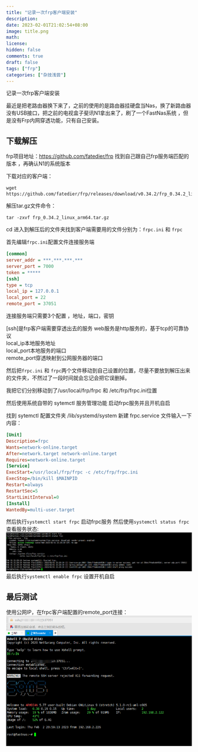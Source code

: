 ```yaml
---
title: "记录一次frp客户端安装"
description: 
date: 2023-02-01T21:02:54+08:00
image: title.png
math: 
license: 
hidden: false
comments: true
draft: false
tags: ["frp"]
categories: ["杂技浅尝"]
---
```


记录一次frp客户端安装

最近是把老路由器换下来了，之前的使用的是路由器挂硬盘当Nas，换了新路由器没有USB接口，把之前的电视盒子斐讯N1拿出来了，刷了一个FastNas系统
，但是没有Frp内网穿透功能，只有自己安装。

## 下载解压

frp项目地址：https://github.com/fatedier/frp
找到自己跟自己frp服务端匹配的版本 ，再确认N1的系统版本

下载对应的客户端：
```shell
wget https://github.com/fatedier/frp/releases/download/v0.34.2/frp_0.34.2_linux_arm64.tar.gz
```

解压tar.gz文件命令：
```shell
tar -zxvf frp_0.34.2_linux_arm64.tar.gz
```

cd 进入到解压后的文件夹找到客户端需要用的文件分别为：`frpc.ini` 和 `frpc`

首先编辑`frpc.ini`配置文件连接服务端
```ini
[common]
server_addr = ***.***.***.***
server_port = 7000
token = *****
[ssh]
type = tcp
local_ip = 127.0.0.1
local_port = 22
remote_port = 37051
```
连接服务端只需要3个配置 ，地址，端口，密钥

[ssh]是frp客户端需要穿透出去的服务
web服务是http服务的，基于tcp的可靠协议  
local_ip本地服务地址  
local_port本地服务的端口  
remote_port穿透映射到公网服务器的端口  

然后把`frpc.ini` 和 `frpc`两个文件移动到自己设置的位置，尽量不要放到解压出来的文件夹，不然过了一段时间就会忘记会把它误删掉。

我把它们分别移动到了/usr/local/frp/frpc 和 /etc/frp/frpc.ini位置

然后使用系统自带的  sytemctl 服务管理功能 启动frpc服务并且开机自启

找到 sytemctl 配置文件夹 /lib/systemd/system 新建 frpc.service 文件输入一下内容：
```ini
[Unit]
Description=frpc
Wants=network-online.target
After=network.target network-online.target
Requires=network-online.target
[Service]
ExecStart=/usr/local/frp/frpc -c /etc/frp/frpc.ini
ExecStop=/bin/kill $MAINPID
Restart=always
RestartSec=5
StartLimitInterval=0
[Install]
WantedBy=multi-user.target
```
然后执行`systemctl start frpc` 启动frpc服务
然后使用`systemctl status frpc`  查看服务状态:
![img.png](img.png)
最后执行`systemctl enable frpc` 设置开机自启

## 最后测试
使用公网IP，在frpc客户端配置的remote_port连接：
![img_1.png](img_1.png)







